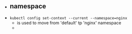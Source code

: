 - ## namespace
- `kubectl config set-context --current --namespace=nginx`
	- is used to move from 'default' tp 'nginx' namespace
	-